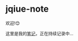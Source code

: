 # jqiue-note

<!-- [![wakatime](https://wakatime.com/badge/user/5bcf8674-5e4a-4383-ab13-8472206d4e1e/project/a02fd649-0f99-49f9-b15b-1cc11722fd23.svg)](https://wakatime.com/badge/user/5bcf8674-5e4a-4383-ab13-8472206d4e1e/project/a02fd649-0f99-49f9-b15b-1cc11722fd23) -->

欢迎!:blush:

这里是我的[笔记](https://jinqiu.wang)，正在持续记录中...
